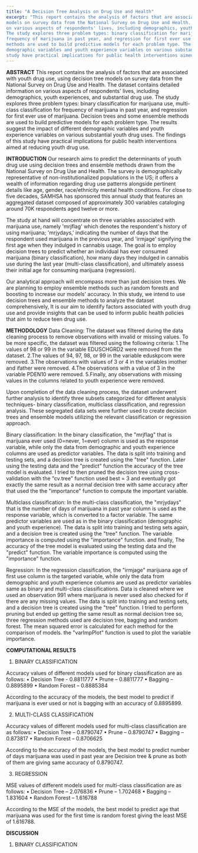 ```yaml
---
title: "A Decision Tree Analysis on Drug Use and Health"
excerpt: "This report contains the analysis of factors that are associated with youth drug use, using decision tree 
models on survey data from the National Survey on Drug Use and Health. The dataset contains detailed information 
on various aspects of respondents' lives, including demographics, youth experiences, and substantial drug use. 
The study explores three problem types: binary classification for marijuana use, multi-class classification for 
frequency of marijuana in past year, and regression for first ever use of marijuana. Decision trees and some ensemble
methods are used to build predictive models for each problem type. The results suggest the impact of different 
demographic variables and youth experience variables on various substantial youth drug uses. The findings of this 
study have practical implications for public health interventions aimed at reducing youth drug use."
---
```

**ABSTRACT**
This report contains the analysis of factors that are associated with youth drug use, using decision tree 
models on survey data from the National Survey on Drug Use and Health. The dataset contains detailed information 
on various aspects of respondents' lives, including demographics, youth experiences, and substantial drug use. 
The study explores three problem types: binary classification for marijuana use, multi-class classification for 
frequency of marijuana in past year, and regression for first ever use of marijuana. Decision trees and some ensemble
methods are used to build predictive models for each problem type. The results suggest the impact of different 
demographic variables and youth experience variables on various substantial youth drug uses. The findings of this 
study have practical implications for public health interventions aimed at reducing youth drug use.

**INTRODUCTION**
Our research aims to predict the determinants of youth drug use using decision trees and ensemble methods drawn from 
the National Survey on Drug Use and Health. The survey is demographically representative of non-institutionalized 
populations in the US; it offers a wealth of information regarding drug use patterns alongside pertinent details like
age, gender, race/ethnicity mental health conditions. For close to five decades, SAMHSA has sponsored this annual 
study that features an aggregated dataset composed of approximately 300 variables cataloging around 70K respondents 
aged twelve or more. 

The study at hand will concentrate on three variables associated with marijuana use, namely 'mrjflag' which denotes 
the respondent's history of using marijuana; 'mrjydays,' indicating the number of days that the respondent used 
marijuana in the previous year, and 'irmjage' signifying the first age when they indulged in cannabis usage. 
The goal is to employ decision trees to predict whether an individual has ever consumed marijuana (binary classification), 
how many days they indulged in cannabis use during the last year (multi-class classification), and ultimately assess 
their initial age for consuming marijuana (regression). 

Our analytical approach will encompass more than just decision trees. We are planning to employ ensemble methods 
such as random forests and boosting to increase our models' accuracy. In this study, we intend to use decision trees
and ensemble methods to analyze the dataset comprehensively, It is our aim to identify factors associated with youth
drug use and provide insights that can be used to inform public health policies that aim to reduce teen drug use.

**METHODOLOGY**
Data Cleaning:
The dataset was filtered during the data cleaning process to remove observations with invalid or missing values. To be more specific, the dataset was filtered using the following criteria:
1.The values of 98 or 99 in the variable EDUSCHGRD2 were removed from the dataset.
2.The values of 94, 97, 98, or 99 in the variable eduskpcom were removed.
3.The observations with values of 3 or 4 in the variables imother and ifather were removed.
4.The observations with a value of 3 in the variable PDEN10 were removed.
5.Finally, any observations with missing values in the columns related to youth experience were removed.

Upon completion of the data cleaning process, the dataset underwent further analysis to identify three subsets 
categorized for different analysis techniques- binary classification, multiclass classification, and regression 
analysis. These segregated data sets were further used to create decision trees and ensemble models utilizing the 
relevant classification or regression approach.

Binary classification:
In the binary classification, the "mrjflag" that is marijuana ever used (0=never, 1=ever) column is used as the 
response variable, while only the data from demographic and youth experience columns are used as predictor variables.
The data is split into training and testing sets, and a decision tree is created using the "tree" function. Later using
the testing data and the "predict" function the accuracy of the tree model is evaluated. I tried to then pruned the 
decision tree using cross-validation with the "cv.tree" function used best = 3 and eventually got exactly the same 
result as a normal decision tree with same accuracy after that used  the the "importance" function to compute 
the important variable.

Multiclass classification:
In the multi-class classification, the "mrjydays" that is the number of days of marijuana in past year column is used 
as the response variable, which is converted to a factor variable. The same predictor variables are used as in the 
binary classification (demographic and youth experience). The data is split into training and testing sets again, 
and a decision tree is created using the "tree" function. The variable importance is computed using the "importance" 
function. and finally, The accuracy of the tree model is evaluated using the testing data and the "predict" function. 
The variable importance is computed using the "importance" function.

Regression:
In the regression classification, the "irmjage" marijuana age of first use column is the targeted variable, while only
the data from demographic and youth experience columns are used as predictor variables same as binary and multi-class
classifications. Data is cleaned where we used an observation 991 where marijuana is never used also checked for if 
there are any missing values. The data is split into training and testing sets, and a decision tree is created using 
the "tree" function. I tried to perform pruning but ended up getting the same result as normal decision tree so, 
three regression methods used are decision tree, bagging and random forest. The mean squared error is calculated for 
each method for the comparison of models. the "varImpPlot" function is used to plot the variable importance.

**COMPUTATIONAL RESULTS**
1. BINARY CLASSIFICATION

Accuracy values of different models used for binary classification are as follows: 
•	Decision Tree - 0.8811777
•	Prune – 0.8811777
•	Bagging – 0.8895899
•	Random Forest – 0.8885384

According to the accuracy of the models, the best model to predict if marijuana is ever used or not is bagging with 
an accuracy of 0.8895899.

2. MULTI-CLASS CLASSIFICATION

Accuracy values of different models used for multi-class classification are as follows: 
•	Decision Tree – 0.8790747
•	Prune – 0.8790747
•	Bagging – 0.873817
•	Random Forest – 0.8706625

According to the accuracy of the models, the best model to predict number of days marijuana was used in past year
are Decision tree & prune as both of them are giving same accuracy of 0.8790747.

3. REGRESSION

MSE values of different models used for multi-class classification are as follows: 
•	Decision Tree – 2.076836
•	Prune – 1.702468
•	Bagging – 1.831604
•	Random Forest – 1.616788

According to the MSE of the models, the best model to predict age that marijuana was used for the first time is 
random forest giving the least MSE of 1.616788.

**DISCUSSION**
1. BINARY CLASSIFICATION





